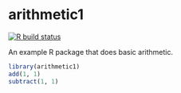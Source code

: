 arithmetic1
===========

<!-- badges: start -->
[![R build status](https://github.com/robertdj/arithmetic1/workflows/R-CMD-check/badge.svg)](https://github.com/robertdj/arithmetic1/actions)
<!-- badges: end -->

An example R package that does basic arithmetic.

``` r
library(arithmetic1)
add(1, 1)
subtract(1, 1)
```

